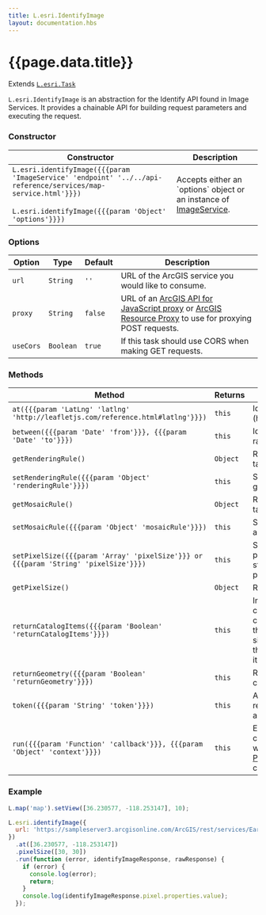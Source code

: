 ```yaml
---
title: L.esri.IdentifyImage
layout: documentation.hbs
---
```


# {{page.data.title}}

Extends [`L.esri.Task`]({{assets}}api-reference/tasks/task.html)

`L.esri.IdentifyImage` is an abstraction for the Identify API found in Image Services. It provides a chainable API for building request parameters and executing the request.

### Constructor

<table>
    <thead>
        <tr>
            <th>Constructor</th>
            <th>Description</th>
        </tr>
    </thead>
    <tbody>
        <tr>
            <td>
            <code>L.esri.identifyImage({{{param 'ImageService' 'endpoint' '../../api-reference/services/map-service.html'}}})</code><br><br>
            <code>L.esri.identifyImage({{{param 'Object' 'options'}}})</code><br></td>
            <td>Accepts either an `options` object or an instance of <a href="{{assets}}/api-reference/services/image-service.html">ImageService</a>.</td>
        </tr>
    </tbody>
</table>

### Options

| Option | Type | Default | Description |
| --- | --- | --- | --- |
| `url` | `String` | `''` | URL of the ArcGIS service you would like to consume. |
| `proxy` | `String` | `false` | URL of an [ArcGIS API for JavaScript proxy](https://developers.arcgis.com/javascript/jshelp/ags_proxy.html) or [ArcGIS Resource Proxy](https://github.com/Esri/resource-proxy) to use for proxying POST requests. |
| `useCors` | `Boolean` | `true` | If this task should use CORS when making GET requests. |

### Methods

<table>
    <thead>
        <tr>
            <th>Method</th>
            <th>Returns</th>
            <th>Description</th>
        </tr>
    </thead>
    <tbody>
        <tr>
            <td><code>at({{{param 'LatLng' 'latlng' 'http://leafletjs.com/reference.html#latlng'}}})</code></td>
            <td><code>this</code></td>
            <td>Identifie the pixel value at a given [LatLng](http://leafletjs.com/reference.html#latlng)</td>
        </tr>
        <tr>
            <td><code>between({{{param 'Date' 'from'}}}, {{{param 'Date' 'to'}}})</code></td>
            <td><code>this</code></td>
            <td>Identifies pixel values within a given time range.</td>
        </tr>
        <tr>
            <td><code>getRenderingRule()</code></td>
            <td><code>Object</code></td>
            <td>Returns the current rendering rule of the task.</td>
        </tr>
        <tr>
            <td><code>setRenderingRule({{{param 'Object' 'renderingRule'}}})</code></td>
            <td><code>this</code></td>
            <td>Sets the rendering rule to apply when getting a pixel value.</td>
        </tr>
        <tr>
            <td><code>getMosaicRule()</code></td>
            <td><code>Object</code></td>
            <td>Returns the current mosaic rule of the task.</td>
        </tr>
        <tr>
            <td><code>setMosaicRule({{{param 'Object' 'mosaicRule'}}})</code></td>
            <td><code>this</code></td>
            <td>Sets the mosaic rule to apply when getting a pixel value.</td>
        </tr>
        <tr>
            <td><code>setPixelSize({{{param 'Array' 'pixelSize'}}} or {{{param 'String' 'pixelSize'}}})</code></td>
            <td><code>this</code></td>
            <td>Sets the pixel size to use when getting a pixel value. Either an array (<code>[x,y]</code>) or string (<code>'x,y'</code>). If not set, it will use the pixel size defined by the service.</td>
        </tr>
        <tr>
            <td><code>getPixelSize()</code></td>
            <td><code>Object</code></td>
            <td>Returns the current pixel size of the task.</td>
        </tr>
        <tr>
            <td><code>returnCatalogItems({{{param 'Boolean' 'returnCatalogItems'}}})</code></td>
            <td><code>this</code></td>
            <td>Indicates whether or not to return raster catalog items. Set it to `false` when catalog items are not needed to improve the identify operation's performance significantly. When set to `false`, neither the geometry nor attributes of catalog items will be returned. Default is `false`.</td>
        </tr>
        <tr>
            <td><code>returnGeometry({{{param 'Boolean' 'returnGeometry'}}})</code></td>
            <td><code>this</code></td>
            <td>Return catalog footprints (geometry) with catalog item results. Default is `false`.</td>
        </tr>
        <tr>
            <td><code>token({{{param 'String' 'token'}}})</code></td>
            <td><code>this</code></td>
            <td>Adds a token to this request if the service requires authentication. Will be added automatically if used with a service.</td>
        </tr>
        <tr>
            <td><code>run({{{param 'Function' 'callback'}}}, {{{param 'Object' 'context'}}})</code></td>
            <td><code>this</code></td>
            <td>Executes the identify request with the current parameters, identified pixel value will be passed to <code>callback</code> as a <a href="http://wiki.geojson.org/GeoJSON_draft_version_5#Point">GeoJSON Point</a>. Accepts an optional function context</td>
        </tr>
    </tbody>
</table>

### Example

```js
L.map('map').setView([36.230577, -118.253147], 10);

L.esri.identifyImage({
  url: 'https://sampleserver3.arcgisonline.com/ArcGIS/rest/services/Earthquakes/CaliforniaDEM/ImageServer'
})
  .at([36.230577, -118.253147])
  .pixelSize([30, 30])
  .run(function (error, identifyImageResponse, rawResponse) {
    if (error) {
      console.log(error);
      return;
    }
    console.log(identifyImageResponse.pixel.properties.value);
  });
```
